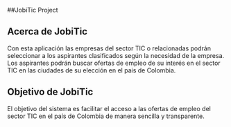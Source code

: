 ##JobiTic Project

## Acerca de JobiTic

Con esta aplicación las empresas del sector TIC o relacionadas podrán seleccionar a los aspirantes clasificados según la necesidad de la empresa. Los aspirantes podrán buscar ofertas de empleo de su interés en el sector TIC en las ciudades de su elección en el pais de Colombia.


## Objetivo de JobiTic

El objetivo del sistema es facilitar el acceso a las ofertas de empleo del sector TIC en el país de Colombia de manera sencilla y transparente.
